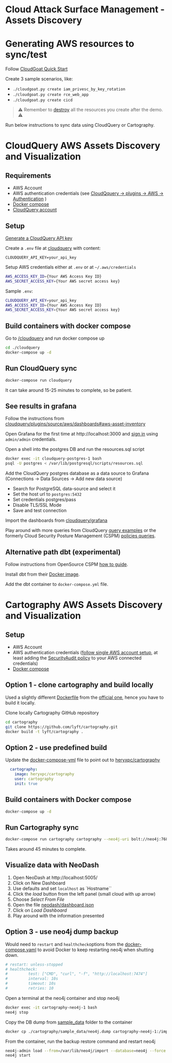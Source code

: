 # Cloud Attack Surface Management - Assets Discovery

# Generating AWS resources to sync/test
Follow [CloudGoat Quick Start](https://github.com/RhinoSecurityLabs/cloudgoat?tab=readme-ov-file#quick-start)

Create 3 sample scenarios, like:
* `./cloudgoat.py create iam_privesc_by_key_rotation`
* `./cloudgoat.py create rce_web_app`
* `./cloudgoat.py create cicd`

> ⚠️ Remember to [destroy](https://github.com/RhinoSecurityLabs/cloudgoat?tab=readme-ov-file#destroy) all the resources you create after the demo. ⚠️

Run below instructions to sync data using CloudQuery or Cartography.

# CloudQuery AWS Assets Discovery and Visualization

## Requirements
- AWS Account
- AWS authentication credentials (see [CloudQquery -> plugins -> AWS -> Authentication](https://hub.cloudquery.io/plugins/source/cloudquery/aws/latest/docs#authentication) )
- [Docker compose](https://docs.docker.com/compose/)
- [CloudQuery account](https://www.cloudquery.io/auth/register)

## Setup 
[Generate a CloudQuery API key](https://docs.cloudquery.io/docs/deployment/generate-api-key)

Create a `.env` file at [cloudquery](./cloudquery) with content:
```
CLOUDQUERY_API_KEY=your_api_key
```


Setup AWS credentials either at `.env` or at `~/.aws/credentials`
```bash
AWS_ACCESS_KEY_ID={Your AWS Access Key ID}
AWS_SECRET_ACCESS_KEY={Your AWS secret access key}
```

Sample `.env`:
```bash
CLOUDQUERY_API_KEY=your_api_key
AWS_ACCESS_KEY_ID={Your AWS Access Key ID}
AWS_SECRET_ACCESS_KEY={Your AWS secret access key}
```

## Build containers with docker compose
Go to [/cloudquery](./cloudquery) and run docker compose up
```bash
cd ./cloudquery
docker-compose up -d
```

## Run CloudQuery sync
```bash
docker-compose run cloudquery
```
It can take around 15-25 minutes to complete, so be patient.

## See results in grafana
Follow the instructions from [cloudquery/plugins/source/aws/dashboards#aws-asset-inventory](https://github.com/cloudquery/cloudquery/tree/main/plugins/source/aws/dashboards#aws-asset-inventory)

Open Grafana for the first time at http://localhost:3000 and [sign in](https://grafana.com/docs/grafana/latest/setup-grafana/sign-in-to-grafana/) using `admin/admin` credentials.

Open a shell into the postgres DB and run the resources.sql script
```bash
docker exec -it cloudquery-postgres-1 bash
psql -U postgres < /var/lib/postgresql/scripts/resources.sql
```

Add the CloudQuery postgres database as a data source to Grafana (Connections -> Data Sources -> Add new data source)
- Search for PostgreSQL data-source and select it
- Set the host url to `postgres:5432`
- Set credentials postgres/pass
- Disable TLS/SSL Mode
- Save and test connection

Import the dashboards from [cloudquery/grafana](./cloudquery/grafana/)

Play around with more queries from CloudQuery [query examples](https://hub.cloudquery.io/plugins/source/cloudquery/aws/latest/docs#query-examples) or the formerly Cloud Security Posture Management (CSPM) [policies queries](https://github.com/cloudquery/cloudquery/tree/main/plugins/source/aws/policies_v1). 

## Alternative path dbt (experimental)
Follow instructions from OpenSource CSPM [how to guide](https://docs.cloudquery.io/how-to-guides/open-source-cspm).

Install dbt from their [Docker image](https://docs.getdbt.com/docs/core/docker-install).

Add the dbt container to `docker-compose.yml` file.

# Cartography AWS Assets Discovery and Visualization

## Setup
- AWS Account
- AWS authentication credentials ([follow single AWS account setup](https://lyft.github.io/cartography/modules/aws/config.html), at least adding the [SecurityAudit policy](https://docs.aws.amazon.com/IAM/latest/UserGuide/access_policies_job-functions.html#jf_security-auditor) to your AWS connected credentials)
- [Docker compose](https://docs.docker.com/compose/)

## Option 1 - clone cartography and build locally
Used a slightly different [Dockerfile](./cartography/Dockerfile) from the [official one](https://github.com/lyft/cartography/blob/master/Dockerfile), hence you have to build it locally.

Clone locally Cartography GitHub repository
```bash
cd cartography
git clone https://github.com/lyft/cartography.git
docker build -t lyft/cartography .
```

## Option 2 - use predefined build
Update the [docker-compose-yml](./cartography/docker-compose.yml) file to point out to [heryxpc/cartography](https://hub.docker.com/repository/docker/heryxpc/cartography/general)
```yaml
  cartography:
    image: heryxpc/cartography
    user: cartography
    init: true
```

## Build containers with Docker compose
```bash
docker-compose up -d
```

## Run Cartography sync
```bash
docker-compose run cartography cartography --neo4j-uri bolt://neo4j:7687
```
Takes around 45 minutes to complete.

## Visualize data with NeoDash
1. Open NeoDash at http://localhost:5005/
1. Click on New Dashboard
1. Use defaults and set `localhost` as `Hostname``
1. Click the _load_ button from the left panel (small cloud with up arrow)
1. Choose _Select From File_
1. Open the file [neodash/dashboard.json](./neodash/dashboard.json)
1. Click on _Load Dashboard_
1. Play around with the information presented

## Option 3 - use neo4j dump backup
Would need to `restart` and `healthcheck`options from the [docker-compose.yaml](./cartography/docker-compose.yaml) to avoid Docker to keep restarting neo4j when shutting down.
```yml
# restart: unless-stopped
# healthcheck:
#         test: ["CMD", "curl", "-f", "http://localhost:7474"]
#         interval: 10s
#         timeout: 10s
#         retries: 10
```

Open a terminal at the neo4j container and stop neo4j
```bash
docker exec -it cartography-neo4j-1 bash
neo4j stop
```

Copy the DB dump from [sample_data](./cartography/sample_data) folder to the container
```bash
docker cp ./cartography/sample_data/neo4j.dump cartography-neo4j-1:/import/neo4j.dump
```

From the container, run the backup restore command and restart neo4j
```bash
neo4j-admin load --from=/var/lib/neo4j/import --database=neo4j --force
neo4j start
```
